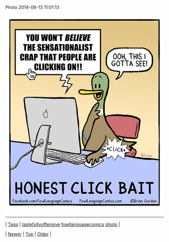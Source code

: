 <!--
title: Photo 2014-06-13 11
date: 2020-06-28T15:27:00.325Z
tags: tastefullyoffensive, fowllanguagecomics, photo
-->


Photo 2014-06-13 11:01:13

![](88658164230-0.jpg)

<!--BOTTOM-POST-NAVIGATION-->
---

| [Tags](tags.md) | [tastefullyoffensive](tag-tastefullyoffensive.md) [fowllanguagecomics](tag-fowllanguagecomics.md) [photo](tag-photo.md) |

| [Newer](88648941924.md) | [Top](index.md) | [Older](88670477180.md) |